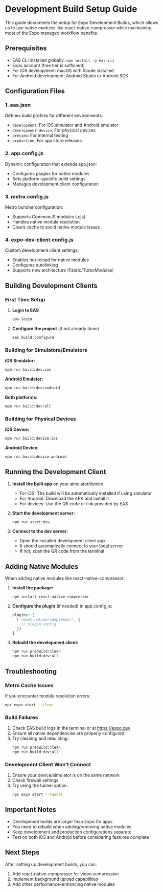 # Development Build Setup Guide

This guide documents the setup for Expo Development Builds, which allows us to use native modules like react-native-compressor while maintaining most of the Expo managed workflow benefits.

## Prerequisites

- EAS CLI installed globally: `npm install -g eas-cli`
- Expo account (free tier is sufficient)
- For iOS development: macOS with Xcode installed
- For Android development: Android Studio or Android SDK

## Configuration Files

### 1. **eas.json**
Defines build profiles for different environments:
- `development`: For iOS simulator and Android emulator
- `development-device`: For physical devices
- `preview`: For internal testing
- `production`: For app store releases

### 2. **app.config.js**
Dynamic configuration that extends app.json:
- Configures plugins for native modules
- Sets platform-specific build settings
- Manages development client configuration

### 3. **metro.config.js**
Metro bundler configuration:
- Supports CommonJS modules (.cjs)
- Handles native module resolution
- Clears cache to avoid native module issues

### 4. **expo-dev-client.config.js**
Custom development client settings:
- Enables hot reload for native modules
- Configures autolinking
- Supports new architecture (Fabric/TurboModules)

## Building Development Clients

### First Time Setup

1. **Login to EAS**
   ```bash
   eas login
   ```

2. **Configure the project** (if not already done)
   ```bash
   eas build:configure
   ```

### Building for Simulators/Emulators

**iOS Simulator:**
```bash
npm run build:dev:ios
```

**Android Emulator:**
```bash
npm run build:dev:android
```

**Both platforms:**
```bash
npm run build:dev:all
```

### Building for Physical Devices

**iOS Device:**
```bash
npm run build:device:ios
```

**Android Device:**
```bash
npm run build:device:android
```

## Running the Development Client

1. **Install the built app** on your simulator/device
   - For iOS: The build will be automatically installed if using simulator
   - For Android: Download the APK and install it
   - For devices: Use the QR code or link provided by EAS

2. **Start the development server:**
   ```bash
   npm run start:dev
   ```

3. **Connect to the dev server:**
   - Open the installed development client app
   - It should automatically connect to your local server
   - If not, scan the QR code from the terminal

## Adding Native Modules

When adding native modules like react-native-compressor:

1. **Install the package:**
   ```bash
   npm install react-native-compressor
   ```

2. **Configure the plugin** (if needed) in app.config.js:
   ```javascript
   plugins: [
     ['react-native-compressor', {
       // plugin config
     }]
   ]
   ```

3. **Rebuild the development client:**
   ```bash
   npm run prebuild:clean
   npm run build:dev:all
   ```

## Troubleshooting

### Metro Cache Issues
If you encounter module resolution errors:
```bash
npx expo start --clear
```

### Build Failures
1. Check EAS build logs in the terminal or at https://expo.dev
2. Ensure all native dependencies are properly configured
3. Try cleaning and rebuilding:
   ```bash
   npm run prebuild:clean
   npm run build:dev:all
   ```

### Development Client Won't Connect
1. Ensure your device/simulator is on the same network
2. Check firewall settings
3. Try using the tunnel option:
   ```bash
   npx expo start --tunnel
   ```

## Important Notes

- Development builds are larger than Expo Go apps
- You need to rebuild when adding/removing native modules
- Keep development and production configurations separate
- Test on both iOS and Android before considering features complete

## Next Steps

After setting up development builds, you can:
1. Add react-native-compressor for video compression
2. Implement background upload capabilities
3. Add other performance-enhancing native modules